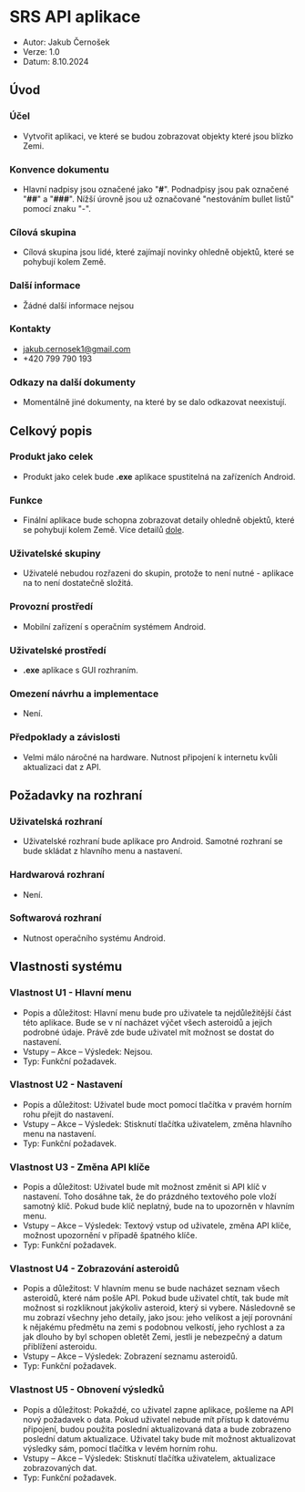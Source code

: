 # SRS API aplikace

- Autor: Jakub Černošek
- Verze: 1.0
- Datum: 8.10.2024

## Úvod
### Účel
- Vytvořit aplikaci, ve které se budou zobrazovat objekty které jsou blízko Zemi.

### Konvence dokumentu
- Hlavní nadpisy jsou označené jako "**#**". Podnadpisy jsou pak označené "**##**" a "**###**". Nížší úrovně jsou už označované "nestováním bullet listů" pomocí znaku "-".

### Cílová skupina
- Cílová skupina jsou lidé, které zajímají novinky ohledně objektů, které se pohybují kolem Země.

### Další informace
- Žádné další informace nejsou

### Kontakty 
- jakub.cernosek1@gmail.com
- +420 799 790 193

### Odkazy na další dokumenty
- Momentálně jiné dokumenty, na které by se dalo odkazovat neexistují.

## Celkový popis
### Produkt jako celek
- Produkt jako celek bude **.exe** aplikace spustitelná na zařízeních Android.

### Funkce
- Finální aplikace bude schopna zobrazovat detaily ohledně objektů, které se pohybují kolem Země. Více detailů [dole](https://github.com/NewJakub/NASA_API_App/blob/main/SRS.md#vlastnosti-syst%C3%A9mu).

### Uživatelské skupiny
- Uživatelé nebudou rozřazeni do skupin, protože to není nutné - aplikace na to není dostatečně složitá.

### Provozní prostředí
- Mobilní zařízení s operačním systémem Android.

### Uživatelské prostředí
- **.exe** aplikace s GUI rozhraním.

### Omezení návrhu a implementace
- Není.

### Předpoklady a závislosti
- Velmi málo náročné na hardware. Nutnost připojení k internetu kvůli aktualizaci dat z API.


## Požadavky na rozhraní

### Uživatelská rozhraní
- Uživatelské rozhraní bude aplikace pro Android. Samotné rozhraní se bude skládat z hlavního menu a nastavení.

### Hardwarová rozhraní
- Není.

### Softwarová rozhraní
- Nutnost operačního systému Android.


## Vlastnosti systému

### Vlastnost U1 - Hlavní menu
- Popis a důležitost: Hlavní menu bude pro uživatele ta nejdůležitější část této aplikace. Bude se v ní nacházet výčet všech asteroidů a jejich podrobné údaje. Právě zde bude uživatel mít možnost se dostat do nastavení.
- Vstupy – Akce – Výsledek: Nejsou.
- Typ: Funkční požadavek.

### Vlastnost U2 - Nastavení
- Popis a důležitost: Uživatel bude moct pomocí tlačítka v pravém horním rohu přejít do nastavení. 
- Vstupy – Akce – Výsledek: Stisknutí tlačítka uživatelem, změna hlavního menu na nastavení.
- Typ: Funkční požadavek.

### Vlastnost U3 - Změna API klíče
- Popis a důležitost: Uživatel bude mít možnost změnit si API klíč v nastavení. Toho dosáhne tak, že do prázdného textového pole vloží samotný klíč. Pokud bude klíč neplatný, bude na to upozorněn v hlavním menu.
- Vstupy – Akce – Výsledek: Textový vstup od uživatele, změna API klíče, možnost upozornění v případě špatného klíče.
- Typ: Funkční požadavek.

### Vlastnost U4 - Zobrazování asteroidů
- Popis a důležitost: V hlavním menu se bude nacházet seznam všech asteroidů, které nám pošle API. Pokud bude uživatel chtít, tak bude mít možnost si rozkliknout jakýkoliv asteroid, který si vybere. Následovně se mu zobrazí všechny jeho detaily, jako jsou: jeho velikost a její porovnání k nějakému předmětu na zemi s podobnou velkostí, jeho rychlost a za jak dlouho by byl schopen obletět Zemi, jestli je nebezpečný a datum přiblížení asteroidu.
- Vstupy – Akce – Výsledek: Zobrazení seznamu asteroidů.
- Typ: Funkční požadavek.

### Vlastnost U5 - Obnovení výsledků
- Popis a důležitost: Pokaždé, co uživatel zapne aplikace, pošleme na API nový požadavek o data. Pokud uživatel nebude mít přístup k datovému připojení, budou použita poslední aktualizovaná data a bude zobrazeno poslední datum aktualizace. Uživatel taky bude mít možnost aktualizovat výsledky sám, pomocí tlačítka v levém horním rohu.  
- Vstupy – Akce – Výsledek: Stisknutí tlačítka uživatelem, aktualizace zobrazovaných dat.
- Typ: Funkční požadavek.
